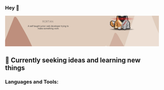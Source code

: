 ### Hey 👋
<img src="MygithubBanner.png" style="object-fit:cover; height: 100px; width: 100%;">

## 🚀 Currently seeking ideas and learning new things


### Languages and Tools:
